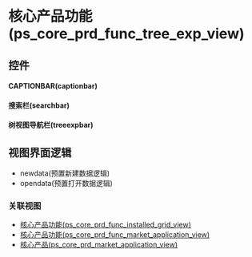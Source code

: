 # 核心产品功能(ps_core_prd_func_tree_exp_view)  <!-- {docsify-ignore-all} -->



## 控件
#### CAPTIONBAR(captionbar)
#### 搜索栏(searchbar)
#### 树视图导航栏(treeexpbar)

## 视图界面逻辑
  * newdata(预置新建数据逻辑)
  * opendata(预置打开数据逻辑)


### 关联视图
  * [核心产品功能(ps_core_prd_func_installed_grid_view)](app/view/ps_core_prd_func_installed_grid_view)
  * [核心产品功能(ps_core_prd_func_market_application_view)](app/view/ps_core_prd_func_market_application_view)
  * [核心产品(ps_core_prd_market_application_view)](app/view/ps_core_prd_market_application_view)

<script>
 const { createApp } = Vue
  createApp({
    data() {
      return {

      }
    }
  }).use(ElementPlus).mount('#app')
</script>